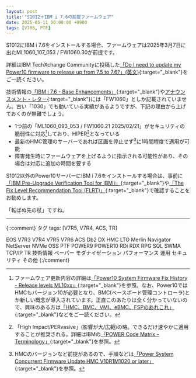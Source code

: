 ```yaml
---
layout: post
title: "S1012＋IBM i 7.6の前提ファームウェア"
date: 2025-05-11 00:00:00 +0900
tags: [V7R6, PTF]
---
```

S1012にIBM i 7.6をインストールする場合、ファームウェアは2025年3月7日に出たML1060_107_053 / FW1060.30が前提です。

詳細はIBM TechXchange Communityに投稿した[「Do I need to update my Power10 firmware to release up from 7.5 to 7.6?」(英文)](https://community.ibm.com/community/user/discussion/do-i-need-to-update-my-power10-firmware-to-release-up-from-75-to-76){:target="_blank"}をご一読ください。

技術情報の[「IBM i 7.6 - Base Enhancements」](https://www.ibm.com/support/pages/ibm-i-76-base-enhancements){:target="_blank"}や[アナウンスメント・レター](https://www.ibm.com/docs/en/announcements/i-76-release){:target="_blank"}には「FW1060」としか記載されていません。古い「1030」でも動いている実績があるようですが、下記の理由から上げておくのが無難でしょう。

- 1つ前の「ML1060_093_053 / FW1060.21 2025/02/21」がセキュリティの脆弱性に対応[^1]しており、HIPER[^2]となっている
- 最新のHMC管理のサーバーであれば区画を停止せず[^3]に1時間程度で適用が可能
- 障害発生時にファームウェアを上げるように指示される可能性があり、その場合は対応に追加の時間を要する

S1012以外のPower10サーバーにIBM i 7.6をインストールする場合は、事前に[「IBM Pre-Upgrade Verification Tool for IBM i」](https://www.ibm.com/support/pages/ibm-pre-upgrade-verification-tool-ibm-i){:target="_blank"}や[「The Fix Level Recommendation Tool (FLRT)」](https://esupport.ibm.com/customercare/flrt/power){:target="_blank"}で確認することをお勧めします。

「転ばぬ先の杖」ですね。


- - -
[^1]: ファームウェア更新内容の詳細は[「Power10 System Firmware Fix History - Release levels ML10xx」](https://www.ibm.com/support/pages/power10-system-firmware-fix-history-release-levels-ml10xx){:target="_blank"}を参照。なお、Power10ではHMCもバージョン10が必要となり、BMC(ベースボード管理コントローラ)とか新しい概念が導入されています。正直このあたりは全く分かっていないので、興味のある方は[「HMC、BMC、VMI、eBMC、FSPのあれこれ」](https://iworldweb.info/column/product/hmc_bmc_vmi_ebmc_fsp_ohmy){:target="_blank"}などをご一読ください。
[^2]: 「High Impact/PERvasive」(影響が大/広範)の略。できるだけ速やかに適用することが推奨される。詳細はIBMの[「POWER Code Matrix - Terminology」](https://www.ibm.com/support/pages/node/6555136){:target="_blank"}を参照。
[^3]: HMCのバージョンなど前提があるので、手順などは[「Power System Concurrent Firmware Update HMC V10R1M1020 or later」](https://www.ibm.com/support/pages/power-system-concurrent-firmware-update-hmc-v10r1m1020-or-later){:target="_blank"}を参照。


{::comment}
タグ
tags: [V7R5, V7R4, ACS, TR]

EOS
V7R3
V7R4
V7R5
V7R6
ACS
Db2
DX
HMC
LTO
Merlin
Navigator
NetServer
NVMe
OSS
PTF
POWER9
POWER10
RDi
RDX
RPG
SQL
SWMA
TCP/IP
TR
技術情報
ペーパー
モダナイゼーション
パフォーマンス
運用
セキュリティ
その他
{:/comment}
